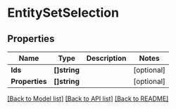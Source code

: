 # EntitySetSelection

## Properties

Name | Type | Description | Notes
------------ | ------------- | ------------- | -------------
**Ids** | **[]string** |  | [optional] 
**Properties** | **[]string** |  | [optional] 

[[Back to Model list]](../README.md#documentation-for-models) [[Back to API list]](../README.md#documentation-for-api-endpoints) [[Back to README]](../README.md)


